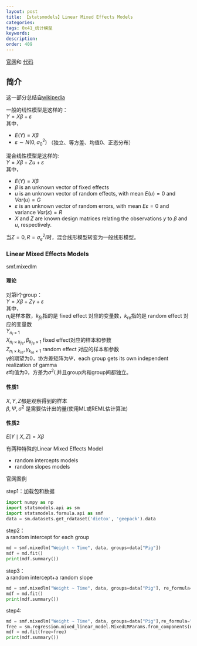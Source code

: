```yaml
---
layout: post
title: 【statsmodels】Linear Mixed Effects Models
categories:
tags: 0x41_统计模型
keywords:
description:
order: 409
---
```


[官网](https://www.statsmodels.org/stable/examples/index.html)和
[代码](https://www.statsmodels.org/stable/examples/notebooks/generated/recursive_ls.html)


## 简介
这一部分总结自[wikipedia](https://en.wikipedia.org/wiki/Mixed_model)  

一般的线性模型是这样的：  
$Y=X\beta+\varepsilon$  
其中，
- $E(Y)=X\beta$
- $\varepsilon \sim N(0,\sigma_0^2)$ （独立、等方差、均值0、正态分布）


混合线性模型是这样的:  
$Y=X\beta+Zu+\varepsilon$  
其中，  
- $E(Y)=X\beta$
- $\beta$ is an unknown vector of fixed effects
- $u$ is an unknown vector of random effects, with mean $E(u)=0$ and $Var(u)=G$
- $\varepsilon$ is an unknown vector of random errors, with mean $E \varepsilon =0$ and variance $Var(\varepsilon)=R$
- $X$ and $Z$ are known design matrices relating the observations $y$ to $\beta$ and $u$, respectively.



当$Z=0,R=\sigma_e^2 I$时，混合线形模型转变为一般线形模型。



### Linear Mixed Effects Models
smf.mixedlm  


#### 理论  
对第i个group：  
$Y=X\beta+Z\gamma+\varepsilon$  
其中，  
$n_i$是样本数，$k_{fe}$指的是 fixed effect 对应的变量数，$k_{re}$指的是 random effect 对应的变量数  
$Y_{n_i\times 1}$  
$X_{n_i\times k_{fe}},\beta_{k_{fe}\times 1}$ fixed effect对应的样本和参数  
$Z_{n_i\times k_{re}},\gamma_{k_{re}\times1}$ random effect 对应的样本和参数  
$\gamma$的期望为0，协方差矩阵为$\Psi$，each group gets its own independent realization of gamma  
$\varepsilon$均值为0，方差为$\sigma^2 I$,并且group内和group间都独立。  


#### 性质1  
$X,Y,Z$都是观察得到的样本  
$\beta,\Psi,\sigma^2$ 是需要估计出的量(使用ML或REML估计算法)  
#### 性质2
$E[Y\mid X,Z]=X\beta$  




有两种特殊的Linear Mixed Effects Model
- random intercepts models
- random slopes models


官网案例  


step1：加载包和数据  
```py
import numpy as np
import statsmodels.api as sm
import statsmodels.formula.api as smf
data = sm.datasets.get_rdataset('dietox', 'geepack').data
```

step2：  
a random intercept for each group
```py
md = smf.mixedlm("Weight ~ Time", data, groups=data["Pig"])
mdf = md.fit()
print(mdf.summary())
```


step3：  
a random intercept+a random slope
```py
md = smf.mixedlm("Weight ~ Time", data, groups=data["Pig"], re_formula="~Time")
mdf = md.fit()
print(mdf.summary())
```


step4:  
```py
md = smf.mixedlm("Weight ~ Time", data, groups=data["Pig"],re_formula="~Time")
free = sm.regression.mixed_linear_model.MixedLMParams.from_components(np.ones(2),np.eye(2))
mdf = md.fit(free=free)
print(mdf.summary())
```
